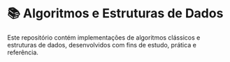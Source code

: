 # 📚 Algoritmos e Estruturas de Dados

Este repositório contém implementações de algoritmos clássicos e estruturas de dados, desenvolvidos com fins de estudo, prática e referência.


